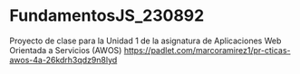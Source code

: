 # FundamentosJS_230892
Proyecto de clase para la Unidad 1 de la asignatura de Aplicaciones Web Orientada a Servicios (AWOS)
https://padlet.com/marcoramirez1/pr-cticas-awos-4a-26kdrh3qdz9n8lyd
